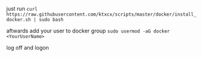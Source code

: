 just run `curl https://raw.githubusercontent.com/ktxcx/scripts/master/docker/install_docker.sh | sudo bash`<p>
aftwards add your user to docker group `sudo usermod -aG docker <YourUserName>`<p>
log off and logon